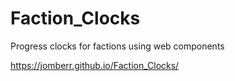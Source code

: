# Faction_Clocks
Progress clocks for factions using web components

https://jomberr.github.io/Faction_Clocks/
